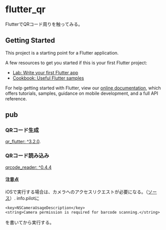# flutter_qr

FlutterでQRコード周りを触ってみる。

## Getting Started

This project is a starting point for a Flutter application.

A few resources to get you started if this is your first Flutter project:

- [Lab: Write your first Flutter app](https://flutter.dev/docs/get-started/codelab)
- [Cookbook: Useful Flutter samples](https://flutter.dev/docs/cookbook)

For help getting started with Flutter, view our
[online documentation](https://flutter.dev/docs), which offers tutorials,
samples, guidance on mobile development, and a full API reference.

## pub
### QRコード生成
[qr_flutter: ^3.2.0](https://pub.dev/packages/qr_flutter). 
### QRコード読み込み
[qrcode_reader: ^0.4.4](https://pub.dev/packages/qrcode_reader)
#### 注意点
iOSで実行する場合は、カメラへのアクセスリクエストが必要になる。（[ソース](https://github.com/bcko/flutter_qrcode_reader/issues/43)）. 
info.pilotに
```
<key>NSCameraUsageDescription</key>
<string>Camera permission is required for barcode scanning.</string>
```
を書いてから実行する。
